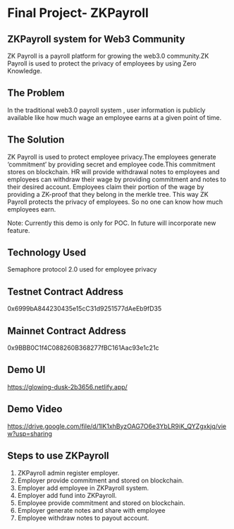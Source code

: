 # Final Project- ZKPayroll
## ZKPayroll system for Web3 Community
ZK Payroll is a payroll platform for growing the web3.0 community.ZK Payroll is used to protect the privacy of employees by using Zero Knowledge.

## The Problem
In the traditional web3.0 payroll system , user information is publicly available like how much wage an employee earns at a given point of time.

## The Solution
ZK Payroll is used to protect employee privacy.The employees generate ‘commitment’ by providing secret and employee code.This commitment stores on blockchain. HR will provide withdrawal notes to employees and employees can withdraw their wage by providing commitment and notes to their desired account. Employees claim their portion of the wage by providing a ZK-proof that they belong in the merkle tree. This way ZK Payroll protects the privacy of employees. So no one can know how much employees earn.

Note: Currently this demo is only for POC. In future will incorporate new feature.

## Technology Used
Semaphore protocol 2.0 used for employee privacy

## Testnet Contract Address
0x6999bA844230435e15cC31d9251577dAeEb9fD35

## Mainnet Contract Address
0x9BBB0C1f4C088260B368277fBC161Aac93e1c21c

## Demo UI
https://glowing-dusk-2b3656.netlify.app/

## Demo Video
https://drive.google.com/file/d/1lK1xhByzOAG7O6e3YbLR9iK_QYZgxkjq/view?usp=sharing

## Steps to use ZKPayroll

1. ZKPayroll admin register employer.
2. Employer provide commitment and stored on blockchain.
3. Employer add employee in ZKPayroll system.
4. Employer add fund into ZKPayroll.
5. Employee provide commitment and stored on blockchain.
6. Employer generate notes and share with employee
7. Employee withdraw notes to payout account.
